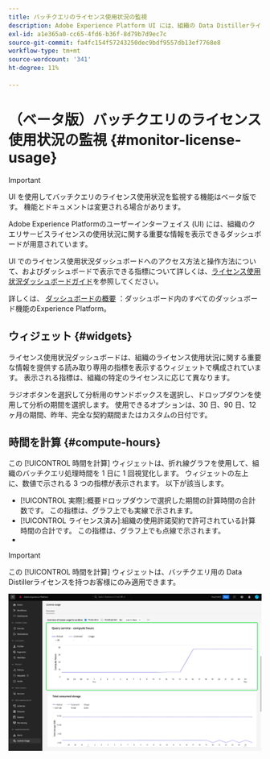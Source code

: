 ```yaml
---
title: バッチクエリのライセンス使用状況の監視
description: Adobe Experience Platform UI には、組織の Data Distillerライセンスの使用状況に関する重要な情報を表示できるダッシュボードが用意されています。
exl-id: a1e365a0-cc65-4fd6-b36f-8d79b7d9ec7c
source-git-commit: fa4fc154f57243250dec9bdf9557db13ef7768e8
workflow-type: tm+mt
source-wordcount: '341'
ht-degree: 11%

---
```


# （ベータ版）バッチクエリのライセンス使用状況の監視 {#monitor-license-usage}

>[!IMPORTANT]
>
>UI を使用してバッチクエリのライセンス使用状況を監視する機能はベータ版です。 機能とドキュメントは変更される場合があります。

Adobe Experience Platformのユーザーインターフェイス (UI) には、組織のクエリサービスライセンスの使用状況に関する重要な情報を表示できるダッシュボードが用意されています。

UI でのライセンス使用状況ダッシュボードへのアクセス方法と操作方法について、およびダッシュボードで表示できる指標について詳しくは、[ライセンス使用状況ダッシュボードガイド](../../dashboards/guides/license-usage.md)を参照してください。

詳しくは、 [ダッシュボードの概要](../../dashboards/home.md) ：ダッシュボード内のすべてのダッシュボード機能のExperience Platform。

## ウィジェット {#widgets}

ライセンス使用状況ダッシュボードは、組織のライセンス使用状況に関する重要な情報を提供する読み取り専用の指標を表示するウィジェットで構成されています。 表示される指標は、組織の特定のライセンスに応じて異なります。

ラジオボタンを選択して分析用のサンドボックスを選択し、ドロップダウンを使用して分析の期間を選択します。 使用できるオプションは、30 日、90 日、12 ヶ月の期間、昨年、完全な契約期間またはカスタムの日付です。

## 時間を計算 {#compute-hours}

この [!UICONTROL 時間を計算] ウィジェットは、折れ線グラフを使用して、組織のバッチクエリ処理時間を 1 日に 1 回視覚化します。 ウィジェットの左上に、数値で示される 3 つの指標が表示されます。 以下が該当します。

- [!UICONTROL 実際]:概要ドロップダウンで選択した期間の計算時間の合計数です。 この指標は、グラフ上でも実線で示されます。
- [!UICONTROL ライセンス済み]:組織の使用許諾契約で許可されている計算時間の合計です。 この指標は、グラフ上でも点線で示されます。
- [!UICONTROL 使用状況]:これは、ライセンスで合意された最大計算時間に対する、使用率の割合です。

>[!IMPORTANT]
>
>この [!UICONTROL 時間を計算] ウィジェットは、バッチクエリ用の Data Distillerライセンスを持つお客様にのみ適用できます。

![計算時間ウィジェットがハイライト表示されたライセンス使用状況ダッシュボード。](../images/data-distiller/compute-hours.png)
